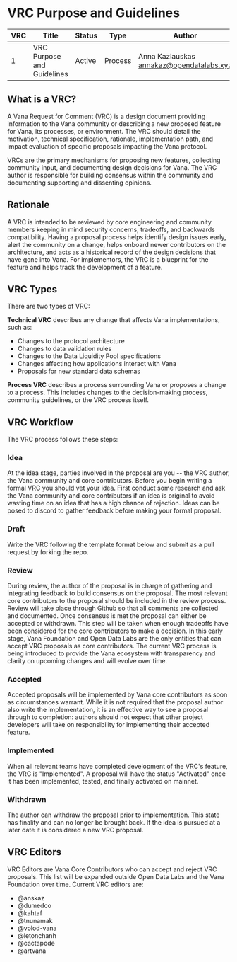 # VRC Purpose and Guidelines

| VRC | Title | Status | Type | Author | Created |
|-----|--------|--------|------|---------|----------|
| 1 | VRC Purpose and Guidelines | Active | Process | Anna Kazlauskas <annakaz@opendatalabs.xyz> | 2024-12-30 |

## What is a VRC?

A Vana Request for Comment (VRC) is a design document providing information to the Vana community or describing a new proposed feature for Vana, its processes, or environment. The VRC should detail the motivation, technical specification, rationale, implementation path, and impact evaluation of specific proposals impacting the Vana protocol.

VRCs are the primary mechanisms for proposing new features, collecting community input, and documenting design decisions for Vana. The VRC author is responsible for building consensus within the community and documenting supporting and dissenting opinions.

## Rationale

A VRC is intended to be reviewed by core engineering and community members keeping in mind security concerns, tradeoffs, and backwards compatibility. Having a proposal process helps identify design issues early, alert the community on a change, helps onboard newer contributors on the architecture, and acts as a historical record of the design decisions that have gone into Vana. For implementors, the VRC is a blueprint for the feature and helps track the development of a feature.

## VRC Types

There are two types of VRC:

**Technical VRC** describes any change that affects Vana implementations, such as:
- Changes to the protocol architecture
- Changes to data validation rules
- Changes to the Data Liquidity Pool specifications 
- Changes affecting how applications interact with Vana
- Proposals for new standard data schemas

**Process VRC** describes a process surrounding Vana or proposes a change to a process. This includes changes to the decision-making process, community guidelines, or the VRC process itself.

## VRC Workflow

The VRC process follows these steps:

### Idea

At the idea stage, parties involved in the proposal are you -- the VRC author, the Vana community and core contributors. Before you begin writing a formal VRC you should vet your idea. First conduct some research and ask the Vana community and core contributors if an idea is original to avoid wasting time on an idea that has a high chance of rejection. Ideas can be posed to discord to gather feedback before making your formal proposal.

### Draft

Write the VRC following the template format below and submit as a pull request by forking the repo.

### Review

During review, the author of the proposal is in charge of gathering and integrating feedback to build consensus on the proposal. The most relevant core contributors to the proposal should be included in the review process. Review will take place through Github so that all comments are collected and documented. Once consensus is met the proposal can either be accepted or withdrawn. This step will be taken when enough tradeoffs have been considered for the core contributors to make a decision. In this early stage, Vana Foundation and Open Data Labs are the only entities that can accept VRC proposals as core contributors. The current VRC process is being introduced to provide the Vana ecosystem with transparency and clarity on upcoming changes and will evolve over time.

### Accepted

Accepted proposals will be implemented by Vana core contributors as soon as circumstances warrant. While it is not required that the proposal author also write the implementation, it is an effective way to see a proposal through to completion: authors should not expect that other project developers will take on responsibility for implementing their accepted feature.

### Implemented

When all relevant teams have completed development of the VRC's feature, the VRC is "Implemented". A proposal will have the status "Activated" once it has been implemented, tested, and finally activated on mainnet.

### Withdrawn

The author can withdraw the proposal prior to implementation. This state has finality and can no longer be brought back. If the idea is pursued at a later date it is considered a new VRC proposal.

## VRC Editors

VRC Editors are Vana Core Contributors who can accept and reject VRC proposals. This list will be expanded outside Open Data Labs and the Vana Foundation over time. Current VRC editors are:

- @anskaz
- @dumedco  
- @kahtaf
- @tnunamak
- @volod-vana
- @letonchanh
- @cactapode
- @artvana